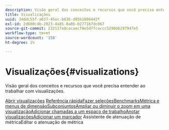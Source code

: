 ```yaml
---
description: Visão geral dos conceitos e recursos que você precisa entender ao trabalhar com visualizações.
title: Visualizações
uuid: 34ddc55f-a037-45ec-b636-d05b1806442f
exl-id: 2d600c4b-2923-4a85-8a8b-02771b7dc067
source-git-commit: 232117a8cacaecf8e5d7fcaccc5290d6297947e5
workflow-type: tm+mt
source-wordcount: '158'
ht-degree: 1%

---
```


# Visualizações{#visualizations}

Visão geral dos conceitos e recursos que você precisa entender ao trabalhar com visualizações.

[Abrir ](https://experienceleague.adobe.com/docs/data-workbench/using/client/visualizations/c-open-vis.html)
[visualizações](https://experienceleague.adobe.com/docs/data-workbench/using/client/visualizations/c-qk-ref.html)
[Referência rápidaFazer ](https://experienceleague.adobe.com/docs/data-workbench/using/client/visualizations/make-selections/c-sel-vis.html)
[](https://experienceleague.adobe.com/docs/data-workbench/using/client/visualizations/c-ustd-benchmks.html)
[seleçõesBenchmarksMétrica e ](https://experienceleague.adobe.com/docs/data-workbench/using/client/visualizations/c-met-dim-menus.html)
[](https://experienceleague.adobe.com/docs/data-workbench/using/client/visualizations/subsets/c-wk-subsets.html)
[menus de dimensãoSubconjuntosAmpliar ou diminuir o zoom em uma ](https://experienceleague.adobe.com/docs/data-workbench/using/client/visualizations/c-zoom-vis.html)
[visualizaçãoAdicionar chamadas a um ](https://experienceleague.adobe.com/docs/data-workbench/using/client/visualizations/c-call-wkspc.html)
[espaço de trabalhoAnotar ](https://experienceleague.adobe.com/docs/data-workbench/using/client/visualizations/c-present-layer.html)
[visualizaçõesAdicionar um ](https://experienceleague.adobe.com/docs/data-workbench/using/client/visualizations/c-bookmark-about.html)
[marcador](https://experienceleague.adobe.com/docs/data-workbench/using/client/visualizations/dwb-create-metricdim.html)
Assistente de atenuação de métricaEditar o atenuação de métrica
